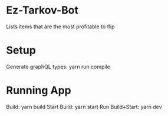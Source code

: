 # Ez-Tarkov-Bot
Lists items that are the most profitable to flip

# Setup
Generate graphQL types: yarn run compile

# Running App
Build: yarn build
Start Build: yarn start
Run Build+Start: yarn dev